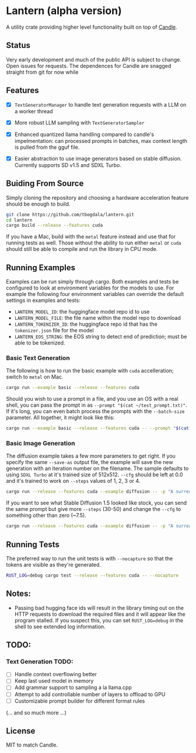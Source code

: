 # Lantern (alpha version)

A utility crate providing higher level functionality built on top of [Candle](https://github.com/huggingface/candle).


## Status

Very early development and much of the public API is subject to change. Open issues for requests.
The dependences for Candle are snagged straight from git for now while


## Features

- [x] `TextGeneratorManager` to handle text generation requests with a LLM on a worker thread
- [x] More robust LLM sampling with `TextGeneratorSampler`
- [x] Enhanced quantized llama handling compared to candle's impelmentation: can processed prompts in 
      batches, max context length is pulled from the gguf file.
- [x] Easier abstraction to use image generators based on stable diffusion. Currently supports
      SD v1.5 and SDXL Turbo.


## Buiding From Source

Simply cloning the repository and choosing a hardware acceleration feature should be enough to build.

```bash
git clone https://github.com/tbogdala/lantern.git
cd lantern
cargo build --release --features cuda
```

If you have a Mac, build with the `metal` feature instead and use that for running tests as well. 
Those without the ability to run either `metal` or `cuda` should still be able to compile and run
the library in CPU mode.


## Running Examples

Examples can be run simply through cargo. Both examples and tests be configured to look at environment variables
for the models to use. For example the following four environment variables can override the default settings
in examples and tests:

* `LANTERN_MODEL_ID`: the huggingface model repo id to use
* `LANTERN_MODEL_FILE`: the file name within the model repo to download
* `LANTERN_TOKENIZER_ID`: the huggingface repo id that has the `tokenizer.json` file for the model
* `LANTERN_EOS_STRING`: the EOS string to detect end of prediction; must be able to be tokenized.


### Basic Text Generation

The following is how to run the basic example with `cuda` accelleration; switch to `metal` on Mac.

```bash
cargo run --example basic --release --features cuda
```

Should you wish to use a prompt in a file, and you use an OS with a real shell, you can pass the
prompt in as `--prompt "$(cat ~/test_prompt.txt)"`. If it's long, you can even batch process the prompts
with the `--batch-size` parameter. All together, it might look like this:

```bash
cargo run --example basic --release --features cuda -- --prompt "$(cat ~/long_test_prompt.txt)" --batch-size 256
```


### Basic Image Generation

The diffusion example takes a few more parameters to get right. If you specify the same `--save-as` output file, the example will save
the new generation with an iteration number on the filename. The sample defaults to using `SDXL Turbo` at it's trained size
of 512x512. `--cfg` should be left at 0.0 and it's trained to work on `--steps` values of 1, 2, 3 or 4.

```bash
cargo run --release --features cuda --example diffusion -- -p "A surreal three-quarter angle photograph of a genius husky dog, wearing glasses, in a spacesuit, taking a picture for a photo ID. Hi-tech equipment. Derpy husky drama face." --steps 3 --save-as "out-images/husky-id.png"
```

If you want to see what Stable Diffusion 1.5 looked like stock, you can send the same prompt but give more `--steps` (30-50) and change the `--cfg` to something other than zero (~7.5).

```bash
cargo run --release --features cuda --example diffusion -- -p "A surreal three-quarter angle photograph of a genius husky dog, wearing glasses, in a spacesuit, taking a picture for a photo ID. Hi-tech equipment. Derpy husky drama face." --steps 30 --cfg 5.5 --sd-ver v1-5 --save-as "out-images/husky-id.png"
```


## Running Tests

The preferred way to run the unit tests is with `--nocapture` so that the tokens are visible as they're generated.

```bash
RUST_LOG=debug cargo test --release --features cuda -- --nocapture
```


## Notes:

- Passing bad hugging face ids will result in the library timing out on the HTTP requests
  to download the required files and it will appear like the program stalled. If you
  suspect this, you can set `RUST_LOG=debug` in the shell to see extended log information.


## TODO:

### Text Generation TODO: 

- [ ] Handle context overflowing better
- [ ] Keep last used model in memory
- [ ] Add grammar support to sampling a la llama.cpp 
- [ ] Attempt to add controllable number of layers to offload to GPU
- [ ] Customizable prompt builder for different format rules

(... and so much more ...)


## License

MIT to match Candle.